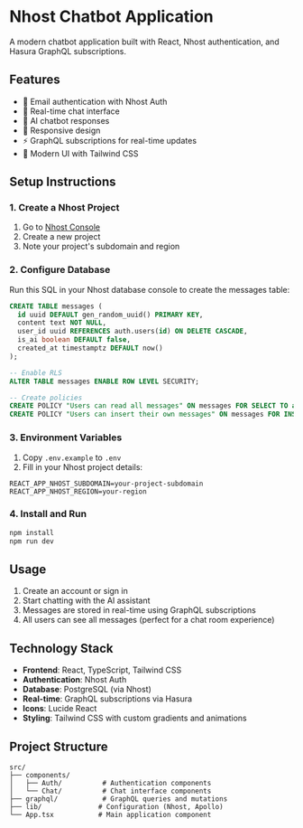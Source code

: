 # Nhost Chatbot Application

A modern chatbot application built with React, Nhost authentication, and Hasura GraphQL subscriptions.

## Features

- 🔐 Email authentication with Nhost Auth
- 💬 Real-time chat interface
- 🤖 AI chatbot responses
- 📱 Responsive design
- ⚡ GraphQL subscriptions for real-time updates
- 🎨 Modern UI with Tailwind CSS

## Setup Instructions

### 1. Create a Nhost Project

1. Go to [Nhost Console](https://app.nhost.io/)
2. Create a new project
3. Note your project's subdomain and region

### 2. Configure Database

Run this SQL in your Nhost database console to create the messages table:

```sql
CREATE TABLE messages (
  id uuid DEFAULT gen_random_uuid() PRIMARY KEY,
  content text NOT NULL,
  user_id uuid REFERENCES auth.users(id) ON DELETE CASCADE,
  is_ai boolean DEFAULT false,
  created_at timestamptz DEFAULT now()
);

-- Enable RLS
ALTER TABLE messages ENABLE ROW LEVEL SECURITY;

-- Create policies
CREATE POLICY "Users can read all messages" ON messages FOR SELECT TO authenticated USING (true);
CREATE POLICY "Users can insert their own messages" ON messages FOR INSERT TO authenticated WITH CHECK (auth.uid() = user_id);
```

### 3. Environment Variables

1. Copy `.env.example` to `.env`
2. Fill in your Nhost project details:

```env
REACT_APP_NHOST_SUBDOMAIN=your-project-subdomain
REACT_APP_NHOST_REGION=your-region
```

### 4. Install and Run

```bash
npm install
npm run dev
```

## Usage

1. Create an account or sign in
2. Start chatting with the AI assistant
3. Messages are stored in real-time using GraphQL subscriptions
4. All users can see all messages (perfect for a chat room experience)

## Technology Stack

- **Frontend**: React, TypeScript, Tailwind CSS
- **Authentication**: Nhost Auth
- **Database**: PostgreSQL (via Nhost)
- **Real-time**: GraphQL subscriptions via Hasura
- **Icons**: Lucide React
- **Styling**: Tailwind CSS with custom gradients and animations

## Project Structure

```
src/
├── components/
│   ├── Auth/          # Authentication components
│   └── Chat/          # Chat interface components
├── graphql/           # GraphQL queries and mutations
├── lib/              # Configuration (Nhost, Apollo)
└── App.tsx           # Main application component
```